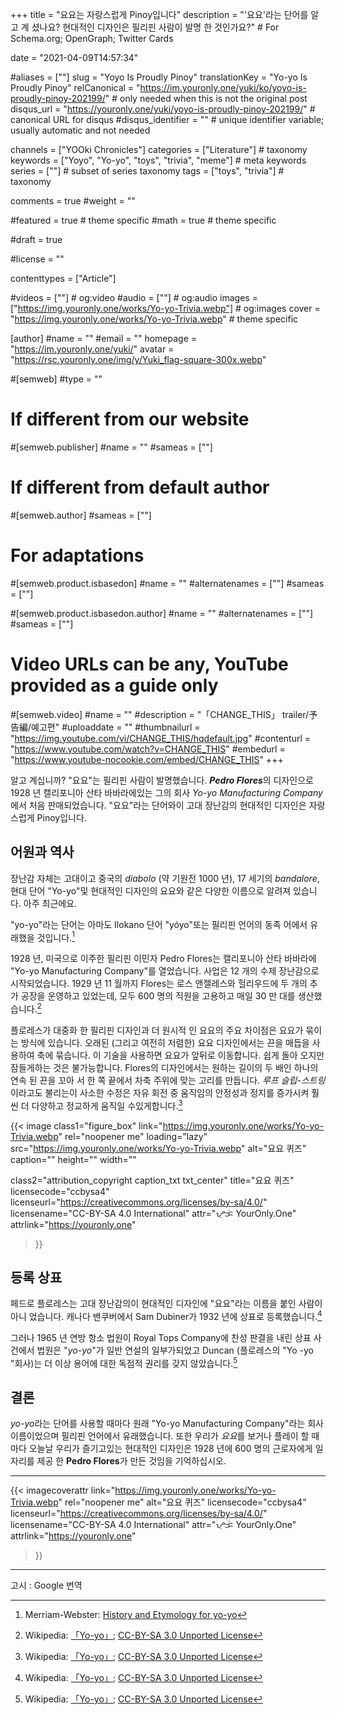 +++
title = "요요는 자랑스럽게 Pinoy입니다"
description = "'요요'라는 단어를 알고 계 셨나요? 현대적인 디자인은 필리핀 사람이 발명 한 것인가요?" # For Schema.org; OpenGraph; Twitter Cards

date = "2021-04-09T14:57:34"

#aliases = [""]
slug = "Yoyo Is Proudly Pinoy"
translationKey = "Yo-yo Is Proudly Pinoy"
relCanonical = "https://im.youronly.one/yuki/ko/yoyo-is-proudly-pinoy-202199/"                           # only needed when this is not the original post
disqus_url = "https://youronly.one/yuki/yoyo-is-proudly-pinoy-202199/"                              # canonical URL for disqus
#disqus_identifier = ""                     # unique identifier variable; usually automatic and not needed

channels = ["YOOki Chronicles"]
categories = ["Literature"]                           # taxonomy
keywords = ["Yoyo", "Yo-yo", "toys", "trivia", "meme"]                              # meta keywords
series = [""]                               # subset of series taxonomy
tags = ["toys", "trivia"]                                  # taxonomy

comments = true
#weight = ""

#featured = true                              # theme specific
#math = true                                  # theme specific

#draft = true

#license = ""

contenttypes = ["Article"]

#videos = [""]                                # og:video
#audio = [""]                               # og:audio
images = ["https://img.youronly.one/works/Yo-yo-Trivia.webp"]    # og:images
cover = "https://img.youronly.one/works/Yo-yo-Trivia.webp"        # theme specific

[author]
#name = ""
#email = ""
homepage = "https://im.youronly.one/yuki/"
avatar = "https://rsc.youronly.one/img/y/Yuki_flag-square-300x.webp"

#[semweb]
#type = ""

# If different from our website
#[semweb.publisher]
#name = ""
#sameas = [""]

# If different from default author
#[semweb.author]
#sameas = [""]

# For adaptations
#[semweb.product.isbasedon]
#name = ""
#alternatenames = [""]
#sameas = [""]

#[semweb.product.isbasedon.author]
#name = ""
#alternatenames = [""]
#sameas = [""]

# Video URLs can be any, YouTube provided as a guide only
#[semweb.video]
#name = ""
#description = "「CHANGE_THIS」 trailer/予告編/예고편"
#uploaddate = ""
#thumbnailurl = "https://img.youtube.com/vi/CHANGE_THIS/hqdefault.jpg"
#contenturl = "https://www.youtube.com/watch?v=CHANGE_THIS"
#embedurl = "https://www.youtube-nocookie.com/embed/CHANGE_THIS"
+++

알고 계십니까? "요요"는 필리핀 사람이 발명했습니다. ***Pedro Flores***의 디자인으로 1928 년 캘리포니아 산타 바바라에있는 그의 회사 *Yo-yo Manufacturing Company*에서 처음 판매되었습니다. "요요"라는 단어와이 고대 장난감의 현대적인 디자인은 자랑스럽게 Pinoy입니다.

<!--more-->

## 어원과 역사
장난감 자체는 고대이고 중국의 *diabolo* (약 기원전 1000 년), 17 세기의 *bandalore*, 현대 단어 "Yo-yo"및 현대적인 디자인의 요요와 같은 다양한 이름으로 알려져 있습니다. 아주 최근에요.

"yo-yo"라는 단어는 아마도 Ilokano 단어 "yóyo"또는 필리핀 언어의 동족 어에서 유래했을 것입니다.[^b]

1928 년, 미국으로 이주한 필리핀 이민자 Pedro Flores는 캘리포니아 산타 바바라에 "Yo-yo Manufacturing Company"를 열었습니다. 사업은 12 개의 수제 장난감으로 시작되었습니다. 1929 년 11 월까지 Flores는 로스 앤젤레스와 헐리우드에 두 개의 추가 공장을 운영하고 있었는데, 모두 600 명의 직원을 고용하고 매일 30 만 대를 생산했습니다.[^a]

플로레스가 대중화 한 필리핀 디자인과 더 원시적 인 요요의 주요 차이점은 요요가 묶이는 방식에 있습니다. 오래된 (그리고 여전히 저렴한) 요요 디자인에서는 끈을 매듭을 사용하여 축에 묶습니다. 이 기술을 사용하면 요요가 앞뒤로 이동합니다. 쉽게 돌아 오지만 잠들게하는 것은 불가능합니다. Flores의 디자인에서는 원하는 길이의 두 배인 하나의 연속 된 끈을 꼬아 서 한 쪽 끝에서 차축 주위에 맞는 고리를 만듭니다. *루프 슬립-스트링*이라고도 불리는이 사소한 수정은 자유 회전 중 움직임의 안정성과 정지를 증가시켜 훨씬 더 다양하고 정교하게 움직일 수있게합니다.[^a]

[^a]: Wikipedia: [「Yo-yo」](https://en.wikipedia.org/wiki/Yo-yo#Etymology_and_history); [CC-BY-SA 3.0 Unported License](https://en.wikipedia.org/wiki/Wikipedia:Text_of_Creative_Commons_Attribution-ShareAlike_3.0_Unported_License)
[^b]: Merriam-Webster: [History and Etymology for yo-yo](https://www.merriam-webster.com/dictionary/yo-yo)

{{< image
  class1="figure_box"
  link="https://img.youronly.one/works/Yo-yo-Trivia.webp"
  rel="noopener me"
  loading="lazy"
  src="https://img.youronly.one/works/Yo-yo-Trivia.webp"
  alt="요요 퀴즈"
  caption=""
  height=""
  width=""

  class2="attribution_copyright caption_txt txt_center"
  title="요요 퀴즈"
  licensecode="ccbysa4"
  licenseurl="https://creativecommons.org/licenses/by-sa/4.0/"
  licensename="CC-BY-SA 4.0 International"
  attr="ᜌᜓᜃᜒ YourOnly.One"
  attrlink="https://youronly.one"
>}}

## 등록 상표
페드로 플로레스는 고대 장난감의이 현대적인 디자인에 "요요"라는 이름을 붙인 사람이 아니 었습니다. 캐나다 밴쿠버에서 Sam Dubiner가 1932 년에 상표로 등록했습니다.[^a]

그러나 1965 년 연방 항소 법원이 Royal Tops Company에 찬성 판결을 내린 상표 사건에서 법원은 "*yo-yo*"가 일반 연설의 일부가되었고 Duncan (플로레스의 "Yo -yo "회사)는 더 이상 용어에 대한 독점적 권리를 갖지 않았습니다.[^a]

## 결론
*yo-yo*라는 단어를 사용할 때마다 원래 "Yo-yo Manufacturing Company"라는 회사 이름이었으며 필리핀 언어에서 유래했습니다. 또한 우리가 *요요*를 보거나 플레이 할 때마다 오늘날 우리가 즐기고있는 현대적인 디자인은 1928 년에 600 명의 근로자에게 일자리를 제공 한 **Pedro Flores**가 만든 것임을 기억하십시오.

-------

{{< imagecoverattr
  link="https://img.youronly.one/works/Yo-yo-Trivia.webp"
  rel="noopener me"
  alt="요요 퀴즈"
  licensecode="ccbysa4"
  licenseurl="https://creativecommons.org/licenses/by-sa/4.0/"
  licensename="CC-BY-SA 4.0 International"
  attr="ᜌᜓᜃᜒ YourOnly.One"
  attrlink="https://youronly.one"
>}}

-------

고시 : Google 번역
